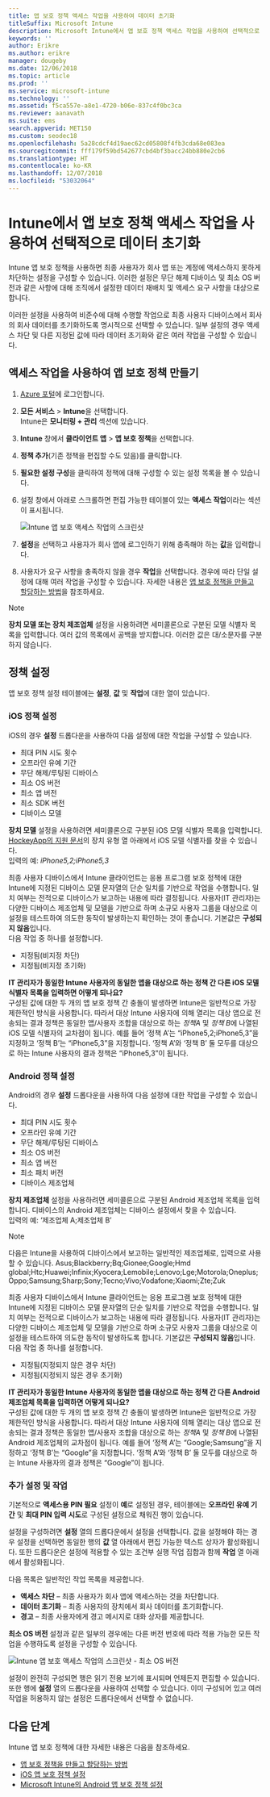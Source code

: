 ```yaml
---
title: 앱 보호 정책 액세스 작업을 사용하여 데이터 초기화
titleSuffix: Microsoft Intune
description: Microsoft Intune에서 앱 보호 정책 액세스 작업을 사용하여 선택적으로 데이터를 초기화하는 방법에 대해 알아봅니다.
keywords: ''
author: Erikre
ms.author: erikre
manager: dougeby
ms.date: 12/06/2018
ms.topic: article
ms.prod: ''
ms.service: microsoft-intune
ms.technology: ''
ms.assetid: f5ca557e-a8e1-4720-b06e-837c4f0bc3ca
ms.reviewer: aanavath
ms.suite: ems
search.appverid: MET150
ms.custom: seodec18
ms.openlocfilehash: 5a28cdcf4d19aec62cd05808f4fb3cda68e083ea
ms.sourcegitcommit: fff179f59bd542677cbd4bf3bacc24bb880e2cb6
ms.translationtype: HT
ms.contentlocale: ko-KR
ms.lasthandoff: 12/07/2018
ms.locfileid: "53032064"
---
```

# <a name="selectively-wipe-data-using-app-protection-policy-access-actions-in-intune"></a>Intune에서 앱 보호 정책 액세스 작업을 사용하여 선택적으로 데이터 초기화

Intune 앱 보호 정책을 사용하면 최종 사용자가 회사 앱 또는 계정에 액세스하지 못하게 차단하는 설정을 구성할 수 있습니다. 이러한 설정은 무단 해제 디바이스 및 최소 OS 버전과 같은 사항에 대해 조직에서 설정한 데이터 재배치 및 액세스 요구 사항을 대상으로 합니다.
 
이러한 설정을 사용하여 비준수에 대해 수행할 작업으로 최종 사용자 디바이스에서 회사의 회사 데이터를 초기화하도록 명시적으로 선택할 수 있습니다. 일부 설정의 경우 액세스 차단 및 다른 지정된 값에 따라 데이터 초기화와 같은 여러 작업을 구성할 수 있습니다.

## <a name="create-an-app-protection-policy-using-access-actions"></a>액세스 작업을 사용하여 앱 보호 정책 만들기

1. [Azure 포털](https://portal.azure.com)에 로그인합니다.
2. **모든 서비스** > **Intune**을 선택합니다.  
    Intune은 **모니터링 + 관리** 섹션에 있습니다.
3. **Intune** 창에서 **클라이언트 앱** > **앱 보호 정책**을 선택합니다.
4. **정책 추가**(기존 정책을 편집할 수도 있음)를 클릭합니다. 
5. **필요한 설정 구성**을 클릭하여 정책에 대해 구성할 수 있는 설정 목록을 볼 수 있습니다. 
6. 설정 창에서 아래로 스크롤하면 편집 가능한 테이블이 있는 **액세스 작업**이라는 섹션이 표시됩니다.

    ![Intune 앱 보호 액세스 작업의 스크린샷](./media/apps-selective-wipe-access-actions01.png)

7. **설정**을 선택하고 사용자가 회사 앱에 로그인하기 위해 충족해야 하는 **값**을 입력합니다. 
8. 사용자가 요구 사항을 충족하지 않을 경우 **작업**을 선택합니다. 경우에 따라 단일 설정에 대해 여러 작업을 구성할 수 있습니다. 자세한 내용은 [앱 보호 정책을 만들고 할당하는 방법](app-protection-policies.md)을 참조하세요.

>[!NOTE]
> **장치 모델 또는 장치 제조업체** 설정을 사용하려면 세미콜론으로 구분된 모델 식별자 목록을 입력합니다. 여러 값의 목록에서 공백을 방지합니다. 이러한 값은 대/소문자를 구분하지 않습니다. 

## <a name="policy-settings"></a>정책 설정 

앱 보호 정책 설정 테이블에는 **설정**, **값** 및 **작업**에 대한 열이 있습니다.

### <a name="ios-policy-settings"></a>iOS 정책 설정
iOS의 경우 **설정** 드롭다운을 사용하여 다음 설정에 대한 작업을 구성할 수 있습니다.
-  최대 PIN 시도 횟수
-  오프라인 유예 기간
-  무단 해제/루팅된 디바이스
-  최소 OS 버전
-  최소 앱 버전
-  최소 SDK 버전
-  디바이스 모델

**장치 모델** 설정을 사용하려면 세미콜론으로 구분된 iOS 모델 식별자 목록을 입력합니다. [HockeyApp의 지원 문서](https://support.hockeyapp.net/kb/client-integration-ios-mac-os-x-tvos/ios-device-types)의 장치 유형 열 아래에서 iOS 모델 식별자를 찾을 수 있습니다.<br>
입력의 예: *iPhone5,2;iPhone5,3*

최종 사용자 디바이스에서 Intune 클라이언트는 응용 프로그램 보호 정책에 대한 Intune에 지정된 디바이스 모델 문자열의 단순 일치를 기반으로 작업을 수행합니다. 일치 여부는 전적으로 디바이스가 보고하는 내용에 따라 결정됩니다. 사용자(IT 관리자)는 다양한 디바이스 제조업체 및 모델을 기반으로 하며 소규모 사용자 그룹을 대상으로 이 설정을 테스트하여 의도한 동작이 발생하는지 확인하는 것이 좋습니다. 기본값은 **구성되지 않음**입니다.<br>
다음 작업 중 하나를 설정합니다. 
- 지정됨(비지정 차단)
- 지정됨(비지정 초기화)

**IT 관리자가 동일한 Intune 사용자의 동일한 앱을 대상으로 하는 정책 간 다른 iOS 모델 식별자 목록을 입력하면 어떻게 되나요?**<br>
구성된 값에 대한 두 개의 앱 보호 정책 간 충돌이 발생하면 Intune은 일반적으로 가장 제한적인 방식을 사용합니다. 따라서 대상 Intune 사용자에 의해 열리는 대상 앱으로 전송되는 결과 정책은 동일한 앱/사용자 조합을 대상으로 하는 *정책A* 및 *정책 B*에 나열된 iOS 모델 식별자의 교차점이 됩니다. 예를 들어 ‘정책 A’는 “iPhone5,2;iPhone5,3”을 지정하고 ‘정책 B’는 “iPhone5,3”을 지정합니다. ‘정책 A’와 ‘정책 B’ 둘 모두를 대상으로 하는 Intune 사용자의 결과 정책은 “iPhone5,3”이 됩니다. 

### <a name="android-policy-settings"></a>Android 정책 설정

Android의 경우 **설정** 드롭다운을 사용하여 다음 설정에 대한 작업을 구성할 수 있습니다.
-  최대 PIN 시도 횟수
-  오프라인 유예 기간
-  무단 해제/루팅된 디바이스
-  최소 OS 버전
-  최소 앱 버전
-  최소 패치 버전
-  디바이스 제조업체

**장치 제조업체** 설정을 사용하려면 세미콜론으로 구분된 Android 제조업체 목록을 입력합니다. 디바이스의 Android 제조업체는 디바이스 설정에서 찾을 수 있습니다.<br>
입력의 예: ‘제조업체 A;제조업체 B’ 

>[!NOTE]
> 다음은 Intune을 사용하여 디바이스에서 보고하는 일반적인 제조업체로, 입력으로 사용할 수 있습니다. Asus;Blackberry;Bq;Gionee;Google;Hmd global;Htc;Huawei;Infinix;Kyocera;Lemobile;Lenovo;Lge;Motorola;Oneplus;Oppo;Samsung;Sharp;Sony;Tecno;Vivo;Vodafone;Xiaomi;Zte;Zuk

최종 사용자 디바이스에서 Intune 클라이언트는 응용 프로그램 보호 정책에 대한 Intune에 지정된 디바이스 모델 문자열의 단순 일치를 기반으로 작업을 수행합니다. 일치 여부는 전적으로 디바이스가 보고하는 내용에 따라 결정됩니다. 사용자(IT 관리자)는 다양한 디바이스 제조업체 및 모델을 기반으로 하며 소규모 사용자 그룹을 대상으로 이 설정을 테스트하여 의도한 동작이 발생하도록 합니다. 기본값은 **구성되지 않음**입니다.<br>
다음 작업 중 하나를 설정합니다. 
- 지정됨(지정되지 않은 경우 차단)
- 지정됨(지정되지 않은 경우 초기화)

**IT 관리자가 동일한 Intune 사용자의 동일한 앱을 대상으로 하는 정책 간 다른 Android 제조업체 목록을 입력하면 어떻게 되나요?**<br>
구성된 값에 대한 두 개의 앱 보호 정책 간 충돌이 발생하면 Intune은 일반적으로 가장 제한적인 방식을 사용합니다. 따라서 대상 Intune 사용자에 의해 열리는 대상 앱으로 전송되는 결과 정책은 동일한 앱/사용자 조합을 대상으로 하는 *정책A* 및 *정책 B*에 나열된 Android 제조업체의 교차점이 됩니다. 예를 들어 ‘정책 A’는 “Google;Samsung”을 지정하고 ‘정책 B’는 “Google”을 지정합니다. ‘정책 A’와 ‘정책 B’ 둘 모두를 대상으로 하는 Intune 사용자의 결과 정책은 “Google”이 됩니다. 

### <a name="additional-settings-and-actions"></a>추가 설정 및 작업 

기본적으로 **액세스용 PIN 필요** 설정이 **예**로 설정된 경우, 테이블에는 **오프라인 유예 기간** 및 **최대 PIN 입력 시도**로 구성된 설정으로 채워진 행이 있습니다.
 
설정을 구성하려면 **설정** 열의 드롭다운에서 설정을 선택합니다. 값을 설정해야 하는 경우 설정을 선택하면 동일한 행의 **값** 열 아래에서 편집 가능한 텍스트 상자가 활성화됩니다. 또한 드롭다운은 설정에 적용할 수 있는 조건부 실행 작업 집합과 함께 **작업** 열 아래에서 활성화됩니다. 

다음 목록은 일반적인 작업 목록을 제공합니다.
-  **액세스 차단** – 최종 사용자가 회사 앱에 액세스하는 것을 차단합니다.
-  **데이터 초기화** – 최종 사용자의 장치에서 회사 데이터를 초기화합니다.
-  **경고** – 최종 사용자에게 경고 메시지로 대화 상자를 제공합니다.

**최소 OS 버전** 설정과 같은 일부의 경우에는 다른 버전 번호에 따라 적용 가능한 모든 작업을 수행하도록 설정을 구성할 수 있습니다. 

![Intune 앱 보호 액세스 작업의 스크린샷 - 최소 OS 버전](./media/apps-selective-wipe-access-actions05.png)

설정이 완전히 구성되면 행은 읽기 전용 보기에 표시되며 언제든지 편집할 수 있습니다. 또한 행에 **설정** 열의 드롭다운을 사용하여 선택할 수 있습니다. 이미 구성되어 있고 여러 작업을 허용하지 않는 설정은 드롭다운에서 선택할 수 없습니다.

## <a name="next-steps"></a>다음 단계

Intune 앱 보호 정책에 대한 자세한 내용은 다음을 참조하세요.
- [앱 보호 정책을 만들고 할당하는 방법](app-protection-policies.md)
- [iOS 앱 보호 정책 설정](app-protection-policy-settings-ios.md)
- [Microsoft Intune의 Android 앱 보호 정책 설정](app-protection-policy-settings-android.md) 
